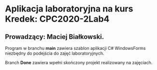 # Aplikacja laboratoryjna na kurs Kredek: CPC2020-2Lab4
## Prowadzący: Maciej Białkowski.

Program w branchu **main** zawiera szablon aplikacji C# WindowsForms niezbędny do podejścia do zajęć laboratoryjnych.

Branch **Done** zawiera wpełni skończony projekt realizowany na zajęciach.
